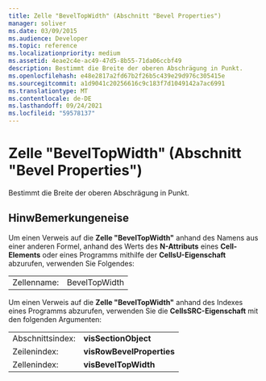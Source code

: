 ```yaml
---
title: Zelle "BevelTopWidth" (Abschnitt "Bevel Properties")
manager: soliver
ms.date: 03/09/2015
ms.audience: Developer
ms.topic: reference
ms.localizationpriority: medium
ms.assetid: 4eae2c4e-ac49-47d5-8b55-71da06ccbf49
description: Bestimmt die Breite der oberen Abschrägung in Punkt.
ms.openlocfilehash: e48e2817a2fd67b2f26b5c439e29d976c305415e
ms.sourcegitcommit: a1d9041c20256616c9c183f7d1049142a7ac6991
ms.translationtype: MT
ms.contentlocale: de-DE
ms.lasthandoff: 09/24/2021
ms.locfileid: "59578137"
---
```

# <a name="beveltopwidth-cell-bevel-properties-section"></a>Zelle "BevelTopWidth" (Abschnitt "Bevel Properties")

Bestimmt die Breite der oberen Abschrägung in Punkt. 
  
## <a name="remarks"></a>HinwBemerkungeneise

Um einen Verweis auf die **Zelle "BevelTopWidth"** anhand des Namens aus einer anderen Formel, anhand des Werts des **N-Attributs** eines **Cell-Elements** oder eines Programms mithilfe der **CellsU-Eigenschaft** abzurufen, verwenden Sie Folgendes: 
  
|||
|:-----|:-----|
| Zellenname:  <br/> | BevelTopWidth  <br/> |
   
Um einen Verweis auf die **Zelle "BevelTopWidth"** anhand des Indexes eines Programms abzurufen, verwenden Sie die **CellsSRC-Eigenschaft** mit den folgenden Argumenten: 
  
|||
|:-----|:-----|
| Abschnittsindex:  <br/> |**visSectionObject** <br/> |
| Zeilenindex:  <br/> |**visRowBevelProperties** <br/> |
| Zellenindex:  <br/> |**visBevelTopWidth** <br/> |
   

